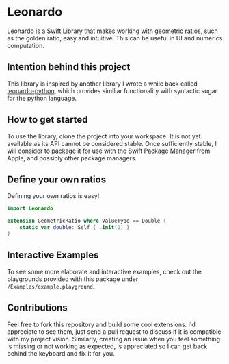 # Leonardo

Leonardo is a Swift Library that makes working with geometric ratios, such as the golden ratio, easy and intuitive. This can be useful in UI and numerics computation.

## Intention behind this project

This library is inspired by another library I wrote a while back called [leonardo-python](https://github.com/podratz/leonardo-python), which provides similiar functionality with syntactic sugar for the python language.

## How to get started

To use the library, clone the project into your workspace. It is not yet available as its API cannot be considered stable. Once sufficiently stable, I will consider to package it for use with the Swift Package Manager from Apple, and possibly other package managers.

## Define your own ratios

Defining your own ratios is easy!

```swift
import Leonardo

extension GeometricRatio where ValueType == Double {
    static var double: Self { .init(2) }
}
```

## Interactive Examples

To see some more elaborate and interactive examples, check out the playgrounds provided with this package under `/Examples/example.playground`.

## Contributions

Feel free to fork this repository and build some cool extensions. I'd appreciate to see them, just send a pull request to discuss if it is compatible with my project vision. Similarly, creating an issue when you feel something is missing or not working as expected, is appreciated so I can get back behind the keyboard and fix it for you.
